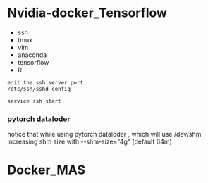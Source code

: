# Nvidia-docker_Tensorflow
- ssh
- tmux 
- vim
- anaconda 
- tensorflow 
- R 

```
edit the ssh server port 
/etc/ssh/sshd_config

service ssh start
```

### pytorch dataloder
notice that while using pytorch dataloder , which will use /dev/shm
increasing shm size with --shm-size="4g" (default 64m)

# Docker_MAS
